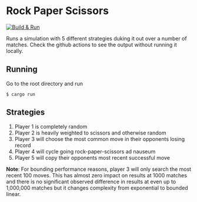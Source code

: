 # Rock Paper Scissors

[![Build & Run](https://github.com/PaoloMazzon/RockPaperScissorsStrategies/actions/workflows/build-and-run.yaml/badge.svg)](https://github.com/PaoloMazzon/RockPaperScissorsStrategies/actions/workflows/build-and-run.yaml)

Runs a simulation with 5 different strategies duking it out over a number of matches. Check the github actions
to see the output without running it locally.

## Running

Go to the root directory and run

    $ cargo run

## Strategies

 1. Player 1 is completely random
 2. Player 2 is heavily weighted to scissors and otherwise random
 3. Player 3 will choose the most common move in their opponents losing record
 4. Player 4 will cycle going rock-paper-scissors ad nauseum
 5. Player 5 will copy their opponents most recent successful move

**Note**: For bounding performance reasons, player 3 will only search the most recent 100 moves. This
has almost zero impact on results at 1000 matches and there is no significant observed difference in
results at even up to 1,000,000 matches but it changes complexity from exponential to bounded linear.